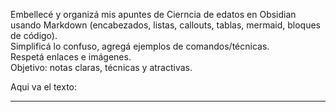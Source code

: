 Embellecé y organizá mis apuntes de Cierncia de edatos en Obsidian usando Markdown (encabezados, listas, callouts, tablas, mermaid, bloques de código).  
Simplificá lo confuso, agregá ejemplos de comandos/técnicas.  
Respetá enlaces e imágenes.  
Objetivo: notas claras, técnicas y atractivas.  

Aqui va el texto:

---
